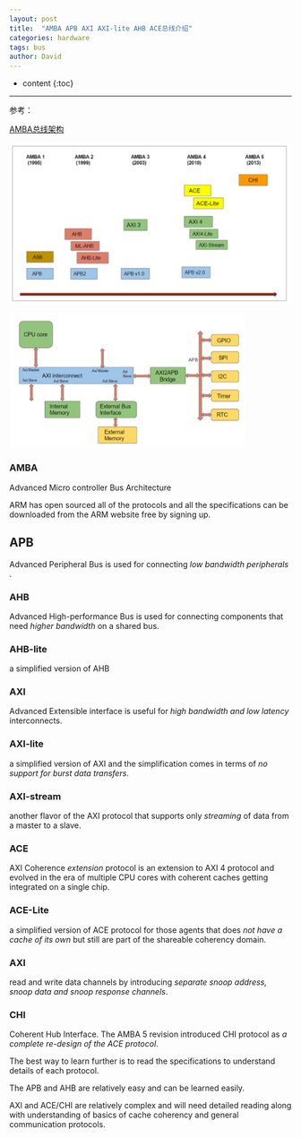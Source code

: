 ```yaml
---
layout: post
title:  "AMBA APB AXI AXI-lite AHB ACE总线介绍"
categories: hardware
tags: bus
author: David
---
```


* content
{:toc}

---

参考：

[AMBA总线架构](http://verificationexcellence.in/amba-bus-architecture/)


![AMBA bus version](https://github.com/titron/titron.github.io/raw/master/img/2020-12-07-AMBA_Bus_AMBAx.png)


![AXI vs APB](https://github.com/titron/titron.github.io/raw/master/img/2020-12-07-AMBA_Bus_AXI_vs_APB.png)




### AMBA ### 
Advanced Micro controller Bus Architecture 

ARM has open sourced all of the protocols and all the specifications can be downloaded from the ARM website free by signing up.

## APB ###
Advanced Peripheral Bus is used for connecting *low bandwidth peripherals* .

### AHB ###
Advanced High-performance Bus is used for connecting components that need *higher bandwidth* on a shared bus.

### AHB-lite ###
a simplified version of AHB

### AXI ###
Advanced Extensible interface is useful for *high bandwidth and low latency* interconnects.

### AXI-lite ###
a simplified version of AXI and the simplification comes in terms of *no support for burst data transfers*.

### AXI-stream ###
another flavor of the AXI protocol  that supports only *streaming* of data from a master to a slave. 

### ACE ###
AXI Coherence *extension* protocol is an extension to AXI 4 protocol and evolved in the era of multiple CPU cores with coherent caches getting integrated on a single chip.

### ACE-Lite ###
a simplified version of ACE protocol for those agents that does *not have a cache of its own* but still are part of the shareable coherency domain. 

### AXI ###
read and write data channels by introducing *separate snoop address, snoop data and snoop response channels*. 

### CHI ###
Coherent Hub Interface. The AMBA 5 revision introduced CHI protocol as *a complete re-design of the ACE protocol*. 

The best way to learn further is to read the specifications to understand details of each protocol. 

The APB and AHB are relatively easy and can be learned easily. 

AXI and ACE/CHI are relatively complex and will need detailed reading along with understanding of basics of cache coherency and general communication protocols.
